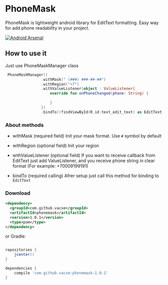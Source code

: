 # PhoneMask
PhoneMask is lightweight android library for EditText formatting. Easy way for add phone readability in your project.


[![Android Arsenal](https://img.shields.io/badge/Android%20Arsenal-PhoneMask-green.svg?style=true)](https://android-arsenal.com/details/1/5770)

## How to use it
Just use PhoneMaskManager class
```kotlin
 PhoneMaskManager()
                .withMask(" (###) ###-##-##")
                .withRegion("+7")
                .withValueListener(object : ValueListener{
                    override fun onPhoneChanged(phone: String) {
                       
                    }
                })
                .bindTo((findViewById(R.id.text_edit_text) as EditText))
```

### About methods
- withMask 
(required field)
Init your mask format. Use `#` symbol by default

- withRegion
(optional field)
Init your region

- withValueListener 
(optional field)
If you want to receive callback from EditText just add ValueListener, and you receive phone string in clear format 
(For example: +70009199191)

- bindTo 
(required calling)
Afrer setup just call this method for binding to `EditText`

### Download

```xml
<dependency>
  <groupId>com.github.vacxe</groupId>
  <artifactId>phonemask</artifactId>
  <version>1.0.1</version>
  <type>pom</type>
</dependency>
```
or Gradle:
```groovy

repositories {
    jcenter()
}

dependencies {
    compile 'com.github.vacxe:phonemask:1.0.1'
}
```
